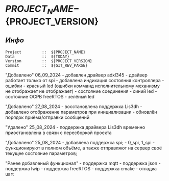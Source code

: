# **${PROJECT_NAME}-${PROJECT_VERSION}**

## *Инфо*
```
Project         ::  ${PROJECT_NAME}
Data            ::  ${TODAY}
Version         ::  ${PROJECT_VERSION}
Commit          ::  ${GIT_REV_PARSE}
```

"Добавлено" 06_09_2024
    - добавлен драйвер adxl345
    - драйвер работает только от spi
    - добавлена индикация состояния контроллера
        - ошибки - красный led (ошибки комманд исполнительному механизму не отображает не отображает)
        - состояние соединения - синий led
        - состояние ОСРВ freeRTOS - зелёный led

"Добавлено" 27_08_2024
    - восстановлена поддержка Lis3dh
    - добавлено отображение параметров при инициализации
    - обновлён порядок приёма/отправки сообщений

"Удалено" 25_08_2024
    - поддержка драйвера Lis3dh временно приостановлена в связи с пересборкой проекта

"Добавлено" 25_08_2024
    - добавлена поддержка spi;
    - 0_spi, 1_spi - функционируют в полном объёме, а также отправляют на сервер своё текущее состояние параметров;

"Ранее добавленый функционал"
    - поддержка mqtt
    - поддержка json
    - поддержка lwip
    - поддержка freeRTOS
    - поддержка cmake
    - отладка uart
